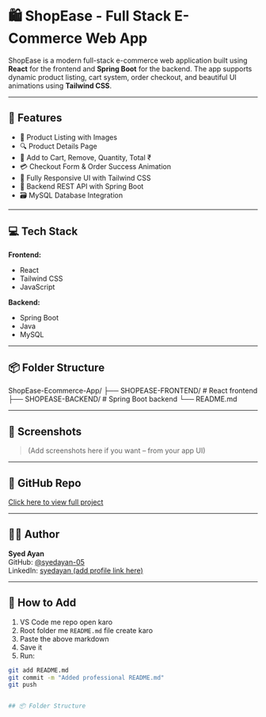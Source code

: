 # 🛍️ ShopEase - Full Stack E-Commerce Web App

ShopEase is a modern full-stack e-commerce web application built using **React** for the frontend and **Spring Boot** for the backend. The app supports dynamic product listing, cart system, order checkout, and beautiful UI animations using **Tailwind CSS**.

---

## 🚀 Features

- 🛒 Product Listing with Images
- 🔍 Product Details Page
- 🧺 Add to Cart, Remove, Quantity, Total ₹
- 💳 Checkout Form & Order Success Animation
- 🎨 Fully Responsive UI with Tailwind CSS
- 🔧 Backend REST API with Spring Boot
- 🗃️ MySQL Database Integration

---

## 💻 Tech Stack

**Frontend:**
- React
- Tailwind CSS
- JavaScript

**Backend:**
- Spring Boot
- Java
- MySQL

---

## 📦 Folder Structure

ShopEase-Ecommerce-App/
├── SHOPEASE-FRONTEND/ # React frontend
├── SHOPEASE-BACKEND/ # Spring Boot backend
└── README.md


---

## 📸 Screenshots

> (Add screenshots here if you want – from your app UI)

---

## 🔗 GitHub Repo

[Click here to view full project](https://github.com/syedayan-05/ShopEase-Ecommerce-App)

---

## 👨‍💻 Author

**Syed Ayan**  
GitHub: [@syedayan-05](https://github.com/syedayan-05)  
LinkedIn: [syedayan (add profile link here)](#)

---

## 📌 How to Add

1. VS Code me repo open karo
2. Root folder me `README.md` file create karo
3. Paste the above markdown
4. Save it
5. Run:
```bash
git add README.md
git commit -m "Added professional README.md"
git push


## 📦 Folder Structure


